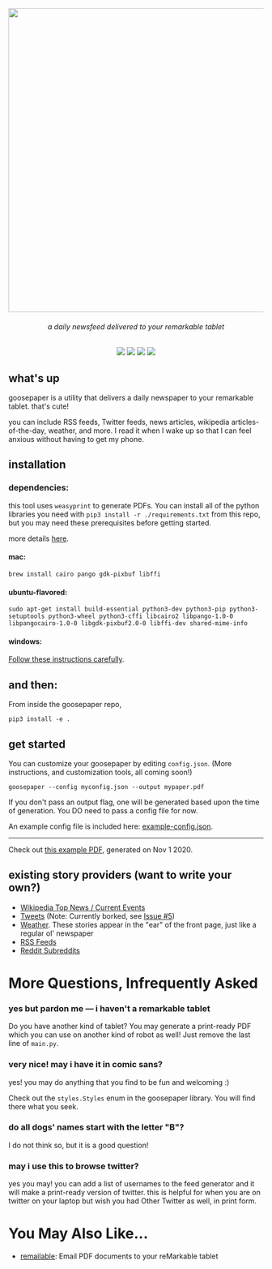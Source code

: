 <p align=center><img align=center src='docs/goose.svg' width=600 /></p>
<h6 align=center>a daily newsfeed delivered to your remarkable tablet</h6>

<p align=center>
  <a href="https://github.com/j6k4m8/goosepaper/" alt="GitHub repo size"><img src="https://img.shields.io/github/repo-size/j6k4m8/goosepaper?style=for-the-badge" /></a>
  <a href="#" alt="GitHub last commit"><img src="https://img.shields.io/github/last-commit/j6k4m8/goosepaper?style=for-the-badge" /></a> 
  <a href="#" alt="This repo is pretty dope."><img src="https://img.shields.io/badge/pretty%20dope-%F0%9F%91%8C-blue?style=for-the-badge" /></a> 
  <a href="#" alt="This repo is licensed under Apache 2.0"><img src="https://img.shields.io/github/license/j6k4m8/goosepaper?style=for-the-badge" /></a>
</p>

## what's up

goosepaper is a utility that delivers a daily newspaper to your remarkable tablet. that's cute!

you can include RSS feeds, Twitter feeds, news articles, wikipedia articles-of-the-day, weather, and more. I read it when I wake up so that I can feel anxious without having to get my phone.

## installation

### dependencies:

this tool uses `weasyprint` to generate PDFs. You can install all of the python libraries you need with `pip3 install -r ./requirements.txt` from this repo, but you may need these prerequisites before getting started.

more details [here](https://weasyprint.readthedocs.io/en/latest/install.html).

#### mac:

```shell
brew install cairo pango gdk-pixbuf libffi
```

#### ubuntu-flavored:

```shell
sudo apt-get install build-essential python3-dev python3-pip python3-setuptools python3-wheel python3-cffi libcairo2 libpango-1.0-0 libpangocairo-1.0-0 libgdk-pixbuf2.0-0 libffi-dev shared-mime-info
```

#### windows:

[Follow these instructions carefully](https://weasyprint.readthedocs.io/en/latest/install.html#windows).

## and then:

From inside the goosepaper repo,

```shell
pip3 install -e .
```

## get started

You can customize your goosepaper by editing `config.json`. (More instructions, and customization tools, all coming soon!)

```shell
goosepaper --config myconfig.json --output mypaper.pdf
```

If you don't pass an output flag, one will be generated based upon the time of generation. You DO need to pass a config file for now.

An example config file is included here: [example-config.json](example-config.json).

---

Check out [this example PDF](https://github.com/j6k4m8/goosepaper/blob/master/docs/Example-Nov-1-2020.pdf), generated on Nov 1 2020.

## existing story providers (want to write your own?)

-   [Wikipedia Top News / Current Events](https://github.com/j6k4m8/goosepaper/blob/master/goosepaper/__init__.py#L112)
-   [Tweets](https://github.com/j6k4m8/goosepaper/blob/master/goosepaper/__init__.py#L154) (Note: Currently borked, see [Issue #5](https://github.com/j6k4m8/goosepaper/issues/5))
-   [Weather](https://github.com/j6k4m8/goosepaper/blob/master/goosepaper/__init__.py#L258). These stories appear in the "ear" of the front page, just like a regular ol' newspaper
-   [RSS Feeds](https://github.com/j6k4m8/goosepaper/blob/master/goosepaper/__init__.py#L283)
-   [Reddit Subreddits](https://github.com/j6k4m8/goosepaper/blob/master/goosepaper/__init__.py#L307)

# More Questions, Infrequently Asked

### yes but pardon me — i haven't a remarkable tablet

Do you have another kind of tablet? You may generate a print-ready PDF which you can use on another kind of robot as well! Just remove the last line of `main.py`.

### very nice! may i have it in comic sans?

yes! you may do anything that you find to be fun and welcoming :)

Check out the `styles.Styles` enum in the goosepaper library. You will find there what you seek.

### do all dogs' names start with the letter "B"?

I do not think so, but it is a good question!

### may i use this to browse twitter?

yes you may! you can add a list of usernames to the feed generator and it will make a print-ready version of twitter. this is helpful for when you are on twitter on your laptop but wish you had Other Twitter as well, in print form.

# You May Also Like...

-   [remailable](https://github.com/j6k4m8/remailable): Email PDF documents to your reMarkable tablet
